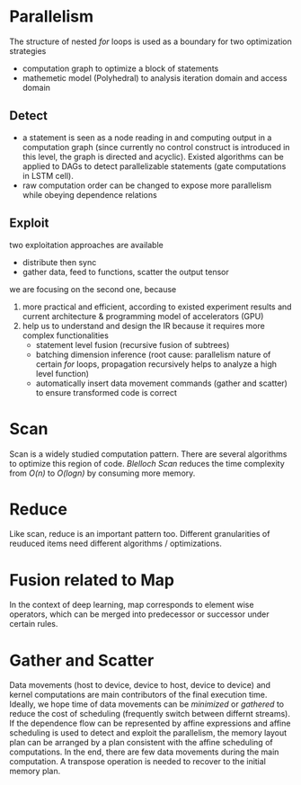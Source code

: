 # Parallelism

The structure of nested *for* loops is used as a boundary for two optimization strategies
- computation graph to optimize a block of statements
- mathemetic model (Polyhedral) to analysis iteration domain and access domain

## Detect

- a statement is seen as a node reading in and computing output in a computation graph (since currently no control construct is introduced in this level, the graph is directed and acyclic). Existed algorithms can be applied to DAGs to detect parallelizable statements (gate computations in LSTM cell).
- raw computation order can be changed to expose more parallelism while obeying dependence relations

## Exploit

two exploitation approaches are available
- distribute then sync
- gather data, feed to functions, scatter the output tensor

we are focusing on the second one, because
1. more practical and efficient, according to existed experiment results and current architecture & programming model of accelerators (GPU)
2. help us to understand and design the IR because it requires more complex functionalities
    - statement level fusion (recursive fusion of subtrees)
    - batching dimension inference (root cause: parallelism nature of certain *for* loops, propagation recursively helps to analyze a high level function)
    - automatically insert data movement commands (gather and scatter) to ensure transformed code is correct

# Scan

Scan is a widely studied computation pattern. There are several algorithms to optimize this region of code. *Blelloch Scan* reduces the time complexity from *O(n)* to *O(logn)* by consuming more memory.

# Reduce

Like scan, reduce is an important pattern too. Different granularities of reuduced items need different algorithms / optimizations.

# Fusion related to Map
In the context of deep learning, map corresponds to element wise operators, which can be merged into predecessor or successor under certain rules.

# Gather and Scatter

Data movements (host to device, device to host, device to device) and kernel computations are main contributors of the final execution time. Ideally, we hope time of data movements can be *minimized* or *gathered* to reduce the cost of scheduling (frequently switch between differnt streams).
If the dependence flow can be represented by affine expressions and affine scheduling is used to detect and exploit the parallelism, the memory layout plan can be arranged by a plan consistent with the affine scheduling of computations.
In the end, there are few data movements during the main computation. A transpose operation is needed to recover to the initial memory plan. 